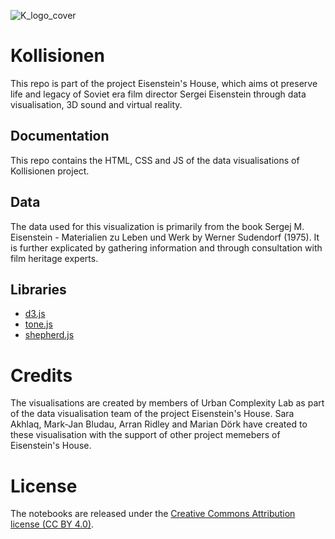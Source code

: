 ![K_logo_cover](https://user-images.githubusercontent.com/77059785/168021080-43b38f00-462c-49df-801e-7625d3acfa5d.jpg)

# Kollisionen
This repo is part of the project Eisenstein's House, which aims ot preserve life and legacy of Soviet era film director Sergei Eisenstein through data visualisation, 3D sound and virtual reality. 

## Documentation
This repo contains the HTML, CSS and JS of the data visualisations of Kollisionen project. 

## Data 
The data used for this visualization is primarily from the book Sergej M. Eisenstein - Materialien zu Leben und Werk by Werner Sudendorf (1975). It is further explicated by gathering information and through consultation with film heritage experts.

## Libraries
- [d3.js](https://github.com/d3/d3 "d3.js")
- [tone.js](https://github.com/Tonejs/Tone.js "tone.js")
- [shepherd.js](https://github.com/shipshapecode/shepherd "shepherd.js")

# Credits
The visualisations are created by members of Urban Complexity Lab as part of the data visualisation team of the project Eisenstein's House. 
Sara Akhlaq, Mark-Jan Bludau, Arran Ridley and Marian Dörk have created to these visualisation with the support of other project memebers of Eisenstein's House.

# License
The notebooks are released under the [Creative Commons Attribution license (CC BY 4.0)](https://creativecommons.org/licenses/by/4.0/ "Creative Commons Attribution license (CC BY 4.0)").

